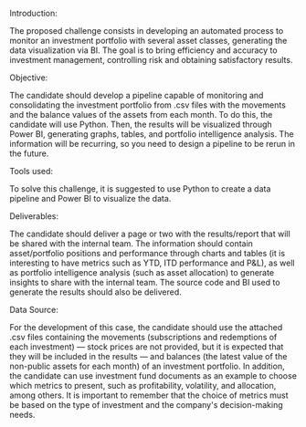 Introduction:

The proposed challenge consists in developing an automated process to monitor an investment portfolio with several asset classes, generating the data visualization via BI. The goal is to bring efficiency and accuracy to investment management, controlling risk and obtaining satisfactory results.

Objective:

The candidate should develop a pipeline capable of monitoring and consolidating the investment portfolio from .csv files with the movements and the balance values of the assets from each month. To do this, the candidate will use Python. Then, the results will be visualized through Power BI, generating graphs, tables, and portfolio intelligence analysis. The information will be recurring, so you need to design a pipeline to be rerun in the future.

Tools used:

To solve this challenge, it is suggested to use Python to create a data pipeline and Power BI to visualize the data.

Deliverables:

The candidate should deliver a page or two with the results/report that will be shared with the internal team. The information should contain asset/portfolio positions and performance through charts and tables (it is interesting to have metrics such as YTD, ITD performance and P&L), as well as portfolio intelligence analysis (such as asset allocation) to generate insights to share with the internal team. The source code and BI used to generate the results should also be delivered.

Data Source:

For the development of this case, the candidate should use the attached .csv files containing the movements (subscriptions and redemptions of each investment) — stock prices are not provided, but it is expected that they will be included in the results — and balances (the latest value of the non-public assets for each month) of an investment portfolio. In addition, the candidate can use investment fund documents as an example to choose which metrics to present, such as profitability, volatility, and allocation, among others. It is important to remember that the choice of metrics must be based on the type of investment and the company's decision-making needs.
